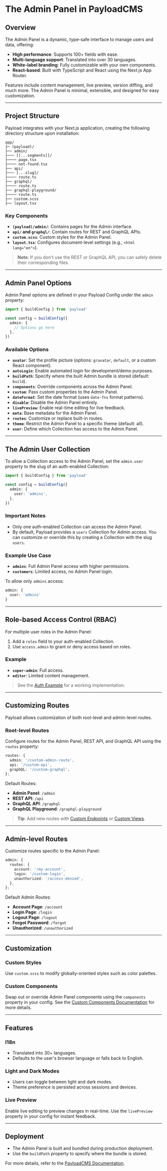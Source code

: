 # The Admin Panel in PayloadCMS

## Overview

The Admin Panel is a dynamic, type-safe interface to manage users and data, offering:

- **High performance**: Supports 100+ fields with ease.
- **Multi-language support**: Translated into over 30 languages.
- **White-label branding**: Fully customizable with your own components.
- **React-based**: Built with TypeScript and React using the Next.js App Router.

Features include content management, live preview, version diffing, and much more. The Admin Panel is minimal, extensible, and designed for easy customization.

---

## Project Structure

Payload integrates with your Next.js application, creating the following directory structure upon installation:

```
app/
├─ (payload)/
├── admin/
├─── [[...segments]]/
├──── page.tsx
├──── not-found.tsx
├── api/
├─── [...slug]/
├──── route.ts
├── graphql/
├──── route.ts
├── graphql-playground/
├──── route.ts
├── custom.scss
├── layout.tsx
```

### Key Components

- **`(payload)/admin/`**: Contains pages for the Admin interface.
- **`api/` and `graphql/`**: Contain routes for REST and GraphQL APIs.
- **`custom.scss`**: Custom styles for the Admin Panel.
- **`layout.tsx`**: Configures document-level settings (e.g., `<html lang="en">`).

> **Note**: If you don't use the REST or GraphQL API, you can safely delete their corresponding files.

---

## Admin Panel Options

Admin Panel options are defined in your Payload Config under the `admin` property:

```typescript
import { buildConfig } from 'payload'

const config = buildConfig({
  admin: {
    // Options go here
  },
})
```

### Available Options

- **`avatar`**: Set the profile picture (options: `gravatar`, `default`, or a custom React component).
- **`autoLogin`**: Enable automated login for development/demo purposes.
- **`buildPath`**: Specify where the built Admin bundle is stored (default: `build`).
- **`components`**: Override components across the Admin Panel.
- **`custom`**: Pass custom properties to the Admin Panel.
- **`dateFormat`**: Set the date format (uses `date-fns` format patterns).
- **`disable`**: Disable the Admin Panel entirely.
- **`livePreview`**: Enable real-time editing for live feedback.
- **`meta`**: Base metadata for the Admin Panel.
- **`routes`**: Customize or replace built-in routes.
- **`theme`**: Restrict the Admin Panel to a specific theme (default: all).
- **`user`**: Define which Collection has access to the Admin Panel.

---

## The Admin User Collection

To allow a Collection access to the Admin Panel, set the `admin.user` property to the slug of an auth-enabled Collection:

```typescript
import { buildConfig } from 'payload'

const config = buildConfig({
  admin: {
    user: 'admins',
  },
})
```

### Important Notes

- Only one auth-enabled Collection can access the Admin Panel.
- By default, Payload provides a `users` Collection for Admin access. You can customize or override this by creating a Collection with the slug `users`.

### Example Use Case

- **`admins`**: Full Admin Panel access with higher permissions.
- **`customers`**: Limited access, no Admin Panel login.

To allow only `admins` access:

```typescript
admin: {
  user: 'admins'
}
```

---

## Role-based Access Control (RBAC)

For multiple user roles in the Admin Panel:

1. Add a `roles` field to your auth-enabled Collection.
2. Use `access.admin` to grant or deny access based on roles.

### Example

- **`super-admin`**: Full access.
- **`editor`**: Limited content management.

> See the [Auth Example](https://payloadcms.com/docs/auth) for a working implementation.

---

## Customizing Routes

Payload allows customization of both root-level and admin-level routes.

### Root-level Routes

Configure routes for the Admin Panel, REST API, and GraphQL API using the `routes` property:

```typescript
routes: {
  admin: '/custom-admin-route',
  api: '/custom-api',
  graphQL: '/custom-graphql',
};
```

Default Routes:

- **Admin Panel**: `/admin`
- **REST API**: `/api`
- **GraphQL API**: `/graphql`
- **GraphQL Playground**: `/graphql-playground`

> **Tip**: Add new routes with [Custom Endpoints](https://payloadcms.com/docs/custom-endpoints) or [Custom Views](https://payloadcms.com/docs/custom-views).

---

## Admin-level Routes

Customize routes specific to the Admin Panel:

```typescript
admin: {
  routes: {
    account: '/my-account',
    login: '/custom-login',
    unauthorized: '/access-denied',
  },
};
```

Default Admin Routes:

- **Account Page**: `/account`
- **Login Page**: `/login`
- **Logout Page**: `/logout`
- **Forgot Password**: `/forgot`
- **Unauthorized**: `/unauthorized`

---

## Customization

### Custom Styles

Use `custom.scss` to modify globally-oriented styles such as color palettes.

### Custom Components

Swap out or override Admin Panel components using the `components` property in your config. See the [Custom Components Documentation](https://payloadcms.com/docs/custom-components) for more details.

---

## Features

### I18n

- Translated into 30+ languages.
- Defaults to the user's browser language or falls back to English.

### Light and Dark Modes

- Users can toggle between light and dark modes.
- Theme preference is persisted across sessions and devices.

### Live Preview

Enable live editing to preview changes in real-time. Use the `livePreview` property in your config for instant feedback.

---

## Deployment

- The Admin Panel is built and bundled during production deployment.
- Use the `buildPath` property to specify where the bundle is stored.

For more details, refer to the [PayloadCMS Documentation](https://payloadcms.com/docs/admin-panel).

```

```
